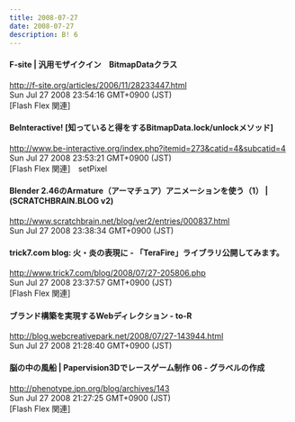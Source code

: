 ```yaml
---
title: 2008-07-27
date: 2008-07-27
description: B! 6
---
```


#### F-site | 汎用モザイクイン　BitmapDataクラス
http://f-site.org/articles/2006/11/28233447.html<br>
Sun Jul 27 2008 23:54:16 GMT+0900 (JST)<br>
[Flash Flex 関連]


#### BeInteractive! [知っていると得をするBitmapData.lock/unlockメソッド]
http://www.be-interactive.org/index.php?itemid=273&catid=4&subcatid=4<br>
Sun Jul 27 2008 23:53:21 GMT+0900 (JST)<br>
[Flash Flex 関連]　setPixel


#### Blender 2.46のArmature（アーマチュア）アニメーションを使う（1） | (SCRATCHBRAIN.BLOG v2)
http://www.scratchbrain.net/blog/ver2/entries/000837.html<br>
Sun Jul 27 2008 23:38:34 GMT+0900 (JST)<br>


#### trick7.com blog: 火・炎の表現に - 「TeraFire」ライブラリ公開してみます。
http://www.trick7.com/blog/2008/07/27-205806.php<br>
Sun Jul 27 2008 23:37:57 GMT+0900 (JST)<br>
[Flash Flex 関連]


#### ブランド構築を実現するWebディレクション - to-R
http://blog.webcreativepark.net/2008/07/27-143944.html<br>
Sun Jul 27 2008 21:28:40 GMT+0900 (JST)<br>


#### 脳の中の風船 | Papervision3Dでレースゲーム制作 06 - グラベルの作成
http://phenotype.jpn.org/blog/archives/143<br>
Sun Jul 27 2008 21:27:25 GMT+0900 (JST)<br>
[Flash Flex 関連]


